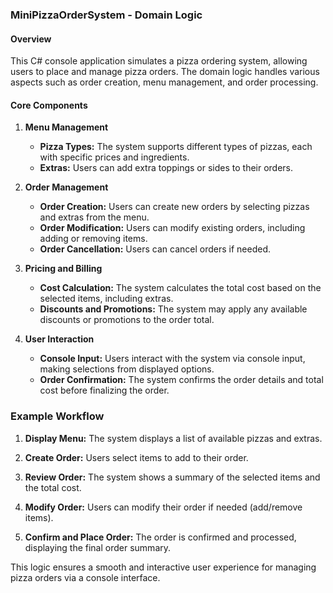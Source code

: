 ### MiniPizzaOrderSystem - Domain Logic

#### Overview
This C# console application simulates a pizza ordering system, allowing users to place and manage pizza orders. The domain logic handles various aspects such as order creation, menu management, and order processing.

#### Core Components

1. **Menu Management**
   - **Pizza Types:** The system supports different types of pizzas, each with specific prices and ingredients.
   - **Extras:** Users can add extra toppings or sides to their orders.

2. **Order Management**
   - **Order Creation:** Users can create new orders by selecting pizzas and extras from the menu.
   - **Order Modification:** Users can modify existing orders, including adding or removing items.
   - **Order Cancellation:** Users can cancel orders if needed.

3. **Pricing and Billing**
   - **Cost Calculation:** The system calculates the total cost based on the selected items, including extras.
   - **Discounts and Promotions:** The system may apply any available discounts or promotions to the order total.

4. **User Interaction**
   - **Console Input:** Users interact with the system via console input, making selections from displayed options.
   - **Order Confirmation:** The system confirms the order details and total cost before finalizing the order.

### Example Workflow

1. **Display Menu:**
   The system displays a list of available pizzas and extras.

2. **Create Order:**
   Users select items to add to their order.

3. **Review Order:**
   The system shows a summary of the selected items and the total cost.

4. **Modify Order:**
   Users can modify their order if needed (add/remove items).

5. **Confirm and Place Order:**
   The order is confirmed and processed, displaying the final order summary.

This logic ensures a smooth and interactive user experience for managing pizza orders via a console interface.
